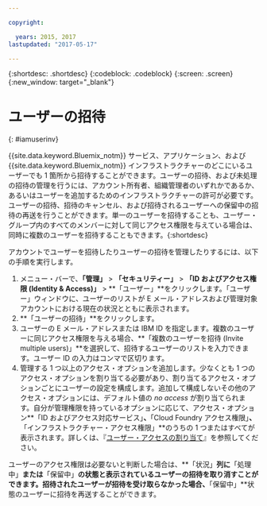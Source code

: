 ```yaml
---

copyright:

  years: 2015, 2017
lastupdated: "2017-05-17"

---
```


{:shortdesc: .shortdesc}
{:codeblock: .codeblock}
{:screen: .screen}
{:new_window: target="_blank"}

# ユーザーの招待
{: #iamuserinv}

{{site.data.keyword.Bluemix_notm}} サービス、アプリケーション、および {{site.data.keyword.Bluemix_notm}} インフラストラクチャーのどこにいるユーザーでも 1 箇所から招待することができます。ユーザーの招待、および未処理の招待の管理を行うには、アカウント所有者、組織管理者のいずれかであるか、あるいはユーザーを追加するためのインフラストラクチャーの許可が必要です。ユーザーの招待、招待のキャンセル、および招待されるユーザーへの保留中の招待の再送を行うことができます。単一のユーザーを招待することも、ユーザー・グループ内のすべてのメンバーに対して同じアクセス権限を与えている場合は、同時に複数のユーザーを招待することもできます。{:shortdesc}

アカウントでユーザーを招待したりユーザーの招待を管理したりするには、以下の手順を実行します。

1. メニュー・バーで、**「管理」** &gt; **「セキュリティー」** &gt; **「ID およびアクセス権限 (Identity & Access)」** &gt; **「ユーザー」**をクリックします。「ユーザー」ウィンドウに、ユーザーのリストが E メール・アドレスおよび管理対象アカウントにおける現在の状況とともに表示されます。 
2. **「ユーザーの招待」**をクリックします。 
3. ユーザーの E メール・アドレスまたは IBM ID を指定します。複数のユーザーに同じアクセス権限を与える場合、**「複数のユーザーを招待 (Invite multiple users)」**を選択して、招待するユーザーのリストを入力できます。ユーザー ID の入力はコンマで区切ります。 
4. 管理する 1 つ以上のアクセス・オプションを追加します。少なくとも 1 つのアクセス・オプションを割り当てる必要があり、割り当てるアクセス・オプションごとにユーザーの設定を構成します。追加して構成しないその他のアクセス・オプションには、デフォルト値の *no access* が割り当てられます。自分が管理権限を持っているオプションに応じて、アクセス・オプション**「ID およびアクセス対応サービス」**、**「Cloud Foundry アクセス権限」**、**「インフラストラクチャー・アクセス権限」**のうちの 1 つまたはすべてが表示されます。詳しくは、『[ユーザー・アクセスの割り当て](/docs/iam/assignaccess.html)』を参照してください。

ユーザーのアクセス権限は必要ないと判断した場合は、**「状況」**列に**「処理中」**または**「保留中」**の状態と表示されているユーザーの招待を取り消すことができます。招待されたユーザーが招待を受け取らなかった場合、**「保留中」**状態のユーザーに招待を再送することができます。
